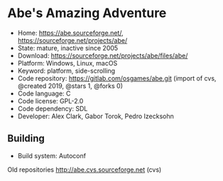 # Abe's Amazing Adventure

- Home: https://abe.sourceforge.net/, https://sourceforge.net/projects/abe/
- State: mature, inactive since 2005
- Download: https://sourceforge.net/projects/abe/files/abe/
- Platform: Windows, Linux, macOS
- Keyword: platform, side-scrolling
- Code repository: https://gitlab.com/osgames/abe.git (import of cvs, @created 2019, @stars 1, @forks 0)
- Code language: C
- Code license: GPL-2.0
- Code dependency: SDL
- Developer: Alex Clark, Gabor Torok, Pedro Izecksohn

## Building

- Build system: Autoconf

Old repositories http://abe.cvs.sourceforge.net (cvs)